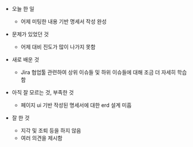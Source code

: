 - 오늘 한 일
    - 어제 미팅한 내용 기반 명세서 작성 완성

- 문제가 있었던 것
    - 어제 대비 진도가 많이 나가지 못함

- 새로 배운 것
    - Jira 협업툴 관련하여 상위 이슈들 및 하위 이슈들에 대해 조금 더 자세히 학습함

- 아직 잘 모르는 것, 부족한 것
    - 페이지 ui 기반 작성된 명세서에 대한 erd 설계 미흡

- 잘 한 것
    - 지각 및 조퇴 등을 하지 않음
    - 여러 의견을 제시함
